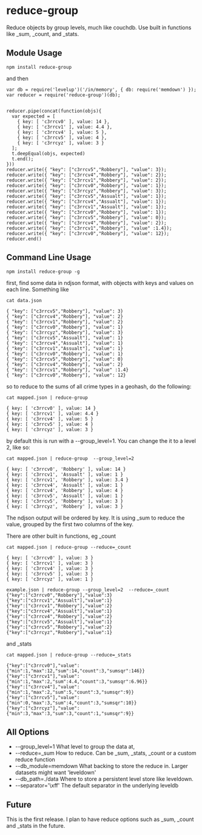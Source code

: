 reduce-group
===================

Reduce objects by group levels, much like couchdb. Use built in functions like _sum, _count, and _stats.


Module Usage
------------

    npm install reduce-group

and then

    var db = require('levelup')('/in/memory', { db: require('memdown') });
    var reducer = require('reduce-group')(db);


    reducer.pipe(concat(function(objs){
      var expected = [
        { key: [ 'c3rrcv0' ], value: 14 },
        { key: [ 'c3rrcv1' ], value: 4.4 },
        { key: [ 'c3rrcv4' ], value: 5 },
        { key: [ 'c3rrcv5' ], value: 4 },
        { key: [ 'c3rrcyz' ], value: 3 }
      ];
      t.deepEqual(objs, expected)
      t.end();
    }))
    reducer.write({ "key": ["c3rrcv5","Robbery"], "value": 3});
    reducer.write({ "key": ["c3rrcv4","Robbery"], "value": 2});
    reducer.write({ "key": ["c3rrcv1","Robbery"], "value": 2});
    reducer.write({ "key": ["c3rrcv0","Robbery"], "value": 1});
    reducer.write({ "key": ["c3rrcyz","Robbery"], "value": 3});
    reducer.write({ "key": ["c3rrcv5","Assualt"], "value": 1});
    reducer.write({ "key": ["c3rrcv4","Assualt"], "value": 1});
    reducer.write({ "key": ["c3rrcv1","Assualt"], "value": 1});
    reducer.write({ "key": ["c3rrcv0","Robbery"], "value": 1});
    reducer.write({ "key": ["c3rrcv5","Robbery"], "value": 0});
    reducer.write({ "key": ["c3rrcv4","Robbery"], "value": 2});
    reducer.write({ "key": ["c3rrcv1","Robbery"], "value" :1.4});
    reducer.write({ "key": ["c3rrcv0","Robbery"], "value": 12});
    reducer.end()


Command Line Usage
------------------

    npm install reduce-group -g

first, find some data in ndjson format, with objects with keys and values on each line. Something like


```
cat data.json

{ "key": ["c3rrcv5","Robbery"], "value": 3}
{ "key": ["c3rrcv4","Robbery"], "value": 2}
{ "key": ["c3rrcv1","Robbery"], "value": 2}
{ "key": ["c3rrcv0","Robbery"], "value": 1}
{ "key": ["c3rrcyz","Robbery"], "value": 3}
{ "key": ["c3rrcv5","Assualt"], "value": 1}
{ "key": ["c3rrcv4","Assualt"], "value": 1}
{ "key": ["c3rrcv1","Assualt"], "value": 1}
{ "key": ["c3rrcv0","Robbery"], "value": 1}
{ "key": ["c3rrcv5","Robbery"], "value": 0}
{ "key": ["c3rrcv4","Robbery"], "value": 2}
{ "key": ["c3rrcv1","Robbery"], "value" :1.4}
{ "key": ["c3rrcv0","Robbery"], "value": 12}

```


so to reduce to the sums of all crime types in a geohash, do the following:

```
cat mapped.json | reduce-group

{ key: [ 'c3rrcv0' ], value: 14 }
{ key: [ 'c3rrcv1' ], value: 4.4 }
{ key: [ 'c3rrcv4' ], value: 5 }
{ key: [ 'c3rrcv5' ], value: 4 }
{ key: [ 'c3rrcyz' ], value: 3 }
```

by default this is run with a --group_level=1. You can change the it to a level 2, like so:


```
cat mapped.json | reduce-group  --group_level=2

{ key: [ 'c3rrcv0', 'Robbery' ], value: 14 }
{ key: [ 'c3rrcv1', 'Assualt' ], value: 1 }
{ key: [ 'c3rrcv1', 'Robbery' ], value: 3.4 }
{ key: [ 'c3rrcv4', 'Assualt' ], value: 1 }
{ key: [ 'c3rrcv4', 'Robbery' ], value: 4 }
{ key: [ 'c3rrcv5', 'Assualt' ], value: 1 }
{ key: [ 'c3rrcv5', 'Robbery' ], value: 3 }
{ key: [ 'c3rrcyz', 'Robbery' ], value: 3 }
```

The ndjson output will be ordered by key. It is using _sum to reduce the value, grouped by the first two columns of the key.

There are other built in functions, eg _count

```
cat mapped.json | reduce-group --reduce=_count

{ key: [ 'c3rrcv0' ], value: 3 }
{ key: [ 'c3rrcv1' ], value: 3 }
{ key: [ 'c3rrcv4' ], value: 3 }
{ key: [ 'c3rrcv5' ], value: 3 }
{ key: [ 'c3rrcyz' ], value: 1 }
```

```
example.json | reduce-group --group_level=2  --reduce=_count
{"key":["c3rrcv0","Robbery"],"value":3}
{"key":["c3rrcv1","Assualt"],"value":1}
{"key":["c3rrcv1","Robbery"],"value":2}
{"key":["c3rrcv4","Assualt"],"value":1}
{"key":["c3rrcv4","Robbery"],"value":2}
{"key":["c3rrcv5","Assualt"],"value":1}
{"key":["c3rrcv5","Robbery"],"value":2}
{"key":["c3rrcyz","Robbery"],"value":1}
```


and _stats

```
cat mapped.json | reduce-group --reduce=_stats

{"key":["c3rrcv0"],"value":{"min":1,"max":12,"sum":14,"count":3,"sumsqr":146}}
{"key":["c3rrcv1"],"value":{"min":1,"max":2,"sum":4.4,"count":3,"sumsqr":6.96}}
{"key":["c3rrcv4"],"value":{"min":1,"max":2,"sum":5,"count":3,"sumsqr":9}}
{"key":["c3rrcv5"],"value":{"min":0,"max":3,"sum":4,"count":3,"sumsqr":10}}
{"key":["c3rrcyz"],"value":{"min":3,"max":3,"sum":3,"count":1,"sumsqr":9}}
```




All Options
-----------

 - --group_level=1  What level to group the data at,
 - --reduce=_sum  How to reduce. Can be _sum, _stats, _count or a custom reduce function
 - --db_module=memdown What backing to store the reduce in. Larger datasets might want 'leveldown'
 - --db_path=./data Where to store a persistent level store like leveldown.
 - --separator='\xff' The default separator in the underlying leveldb



Future
------

This is the first release. I plan to have reduce options such as _sum, _count and _stats in the future.






